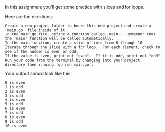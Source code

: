 In this assignment you'll get some practice with slices and for loops.

Here are the directions:

    Create a new project folder to house this new project and create a 'main.go' file inside of it.
    In the main.go file, define a function called 'main'.  Remember that the 'main' function will be called automatically.
    In the main function, create a slice of ints from 0 through 10
    Iterate through the slice with a for loop.  For each element, check to see if the number is even or odd.
    If the value is even, print out "even".  If it is odd, print out "odd"
    Run your code from the terminal by changing into your project directory then running 'go run main.go'.

Your output should look like this:

    0 is even
    1 is odd
    2 is even
    3 is odd
    4 is even
    5 is odd
    6 is even
    7 is odd
    8 is even
    9 is odd
    10 is even
    